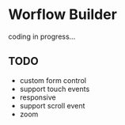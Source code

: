# Worflow Builder

coding in progress...


## TODO

- custom form control
- support touch events
- responsive
- support scroll event
- zoom
